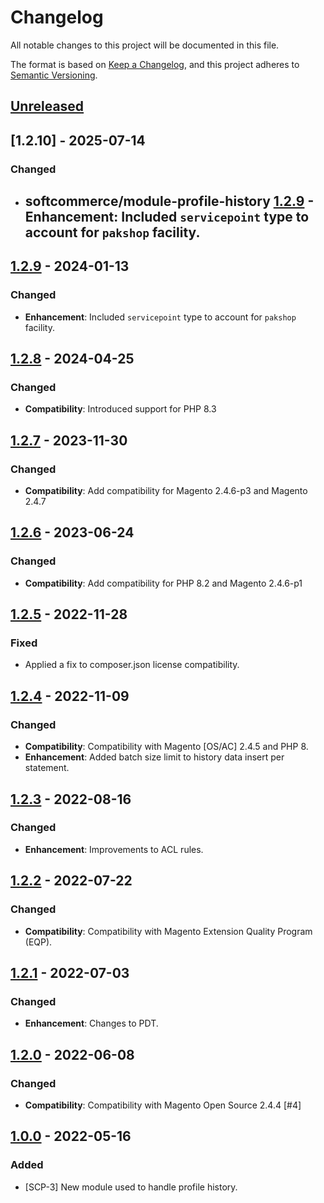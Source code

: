 # Changelog

All notable changes to this project will be documented in this file.

The format is based on [Keep a Changelog](https://keepachangelog.com/en/1.0.0/),
and this project adheres to [Semantic Versioning](https://semver.org/spec/v2.0.0.html).

## [Unreleased]

## [1.2.10] - 2025-07-14
### Changed
- ## softcommerce/module-profile-history [1.2.9] - **Enhancement**: Included `servicepoint` type to account for `pakshop` facility.

## [1.2.9] - 2024-01-13
### Changed
- **Enhancement**: Included `servicepoint` type to account for `pakshop` facility.

## [1.2.8] - 2024-04-25
### Changed
- **Compatibility**: Introduced support for PHP 8.3

## [1.2.7] - 2023-11-30
### Changed
- **Compatibility**: Add compatibility for Magento 2.4.6-p3 and Magento 2.4.7

## [1.2.6] - 2023-06-24
### Changed
- **Compatibility**: Add compatibility for PHP 8.2 and Magento 2.4.6-p1

## [1.2.5] - 2022-11-28
### Fixed
- Applied a fix to composer.json license compatibility.

## [1.2.4] - 2022-11-09
### Changed
- **Compatibility**: Compatibility with Magento [OS/AC] 2.4.5 and PHP 8.
- **Enhancement**: Added batch size limit to history data insert per statement.

## [1.2.3] - 2022-08-16
### Changed
- **Enhancement**: Improvements to ACL rules.

## [1.2.2] - 2022-07-22
### Changed
- **Compatibility**: Compatibility with Magento Extension Quality Program (EQP).

## [1.2.1] - 2022-07-03
### Changed
- **Enhancement**: Changes to PDT.

## [1.2.0] - 2022-06-08
### Changed
- **Compatibility**: Compatibility with Magento Open Source 2.4.4 [#4]

## [1.0.0] - 2022-05-16
### Added
- [SCP-3] New module used to handle profile history.

[Unreleased]: https://github.com/softcommerceltd/magento-profile-history/compare/v1.2.9...HEAD
[1.2.9]: https://github.com/softcommerceltd/magento-profile-history/compare/v1.2.8...v1.2.9
[1.2.8]: https://github.com/softcommerceltd/magento-profile-history/compare/v1.2.7...v1.2.8
[1.2.7]: https://github.com/softcommerceltd/magento-profile-history/compare/v1.2.6...v1.2.7
[1.2.6]: https://github.com/softcommerceltd/magento-profile-history/compare/v1.2.5...v1.2.6
[1.2.5]: https://github.com/softcommerceltd/magento-profile-history/compare/v1.2.4...v1.2.5
[1.2.4]: https://github.com/softcommerceltd/magento-profile-history/compare/v1.2.3...v1.2.4
[1.2.3]: https://github.com/softcommerceltd/magento-profile-history/compare/v1.2.2...v1.2.3
[1.2.2]: https://github.com/softcommerceltd/magento-profile-history/compare/v1.2.1...v1.2.2
[1.2.1]: https://github.com/softcommerceltd/magento-profile-history/compare/v1.2.0...v1.2.1
[1.2.0]: https://github.com/softcommerceltd/magento-profile-history/compare/v1.0.0...v1.2.0
[1.0.0]: https://github.com/softcommerceltd/magento-profile-history/releases/tag/v1.0.0
